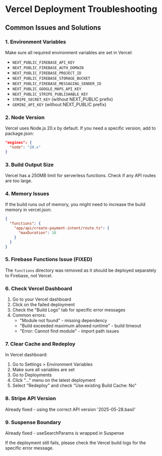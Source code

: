 # Vercel Deployment Troubleshooting

## Common Issues and Solutions

### 1. Environment Variables
Make sure all required environment variables are set in Vercel:
- `NEXT_PUBLIC_FIREBASE_API_KEY`
- `NEXT_PUBLIC_FIREBASE_AUTH_DOMAIN`
- `NEXT_PUBLIC_FIREBASE_PROJECT_ID`
- `NEXT_PUBLIC_FIREBASE_STORAGE_BUCKET`
- `NEXT_PUBLIC_FIREBASE_MESSAGING_SENDER_ID`
- `NEXT_PUBLIC_GOOGLE_MAPS_API_KEY`
- `NEXT_PUBLIC_STRIPE_PUBLISHABLE_KEY`
- `STRIPE_SECRET_KEY` (without NEXT_PUBLIC prefix)
- `GEMINI_API_KEY` (without NEXT_PUBLIC prefix)

### 2. Node Version
Vercel uses Node.js 20.x by default. If you need a specific version, add to package.json:
```json
"engines": {
  "node": "20.x"
}
```

### 3. Build Output Size
Vercel has a 250MB limit for serverless functions. Check if any API routes are too large.

### 4. Memory Issues
If the build runs out of memory, you might need to increase the build memory in vercel.json:
```json
{
  "functions": {
    "app/api/create-payment-intent/route.ts": {
      "maxDuration": 10
    }
  }
}
```

### 5. Firebase Functions Issue (FIXED)
The `functions` directory was removed as it should be deployed separately to Firebase, not Vercel.

### 6. Check Vercel Dashboard
1. Go to your Vercel dashboard
2. Click on the failed deployment
3. Check the "Build Logs" tab for specific error messages
4. Common errors:
   - "Module not found" - missing dependency
   - "Build exceeded maximum allowed runtime" - build timeout
   - "Error: Cannot find module" - import path issues

### 7. Clear Cache and Redeploy
In Vercel dashboard:
1. Go to Settings > Environment Variables
2. Make sure all variables are set
3. Go to Deployments
4. Click "..." menu on the latest deployment
5. Select "Redeploy" and check "Use existing Build Cache: No"

### 8. Stripe API Version
Already fixed - using the correct API version '2025-05-28.basil'

### 9. Suspense Boundary
Already fixed - useSearchParams is wrapped in Suspense

If the deployment still fails, please check the Vercel build logs for the specific error message.